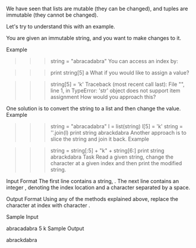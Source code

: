 We have seen that lists are mutable (they can be changed), and tuples are immutable (they cannot be changed).

Let's try to understand this with an example.

You are given an immutable string, and you want to make changes to it.

Example

>>> string = "abracadabra"
You can access an index by:

>>> print string[5]
a
What if you would like to assign a value?

>>> string[5] = 'k' 
Traceback (most recent call last):
  File "<stdin>", line 1, in <module>
TypeError: 'str' object does not support item assignment
How would you approach this?

One solution is to convert the string to a list and then change the value.
Example

>>> string = "abracadabra"
>>> l = list(string)
>>> l[5] = 'k'
>>> string = ''.join(l)
>>> print string
abrackdabra
Another approach is to slice the string and join it back.
Example

>>> string = string[:5] + "k" + string[6:]
>>> print string
abrackdabra
Task 
Read a given string, change the character at a given index and then print the modified string.

Input Format 
The first line contains a string, . 
The next line contains an integer , denoting the index location and a character  separated by a space.

Output Format 
Using any of the methods explained above, replace the character at index  with character .

Sample Input

abracadabra
5 k
Sample Output

abrackdabra
